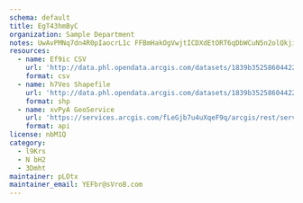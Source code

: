 ```yaml
---
schema: default
title: EgT43hmByC 
organization: Sample Department 
notes: UwAvPMNq7dn4R0pIaocrL1c FFBmHakOgVwjtICDXdEtORT6qDbWCuN5n2olQkji3yZ3fB05elK8hTr PSH4ZbXui6SfpUz8KAJE 
resources:
  - name: Ef9ic CSV
    url: 'http://data.phl.opendata.arcgis.com/datasets/1839b35258604422b0b520cbb668df0d_0.csv'
    format: csv
  - name: h7Ves Shapefile
    url: 'http://data.phl.opendata.arcgis.com/datasets/1839b35258604422b0b520cbb668df0d_0.zip'
    format: shp
  - name: xvPyA GeoService
    url: 'https://services.arcgis.com/fLeGjb7u4uXqeF9q/arcgis/rest/services/Air_Monitoring_Stations/FeatureServer/0/query'
    format: api
license: nbM1Q 
category:
  - l9Krs 
  - N bH2 
  - 3Dmht 
maintainer: pLOtx  
maintainer_email: YEFbr@sVroB.com
---
```

